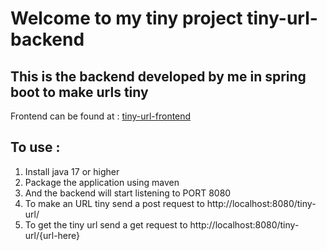 # Welcome to my tiny project tiny-url-backend

## This is the backend developed by me in spring boot to make urls tiny 

Frontend can be found at : [tiny-url-frontend](https://github.com/NAGENDRA-BABU-MARASU/tiny-url-frontend)

## To use :

1. Install java 17 or higher
2. Package the application using maven
3. And the backend will start listening to PORT 8080
4. To make an URL tiny send a post request to http://localhost:8080/tiny-url/
5. To get the tiny url send a get request to http://localhost:8080/tiny-url/{url-here}